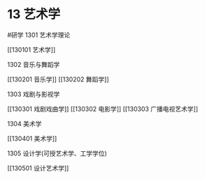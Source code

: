 # 13 艺术学
#研学
1301 艺术学理论

[[130101 艺术学]]

1302 音乐与舞蹈学

[[130201 音乐学]]
[[130202 舞蹈学]]

1303 戏剧与影视学

[[130301 戏剧戏曲学]]
[[130302 电影学]]
[[130303 广播电视艺术学]]

1304 美术学

[[130401 美术学]]

1305 设计学(可授艺术学、工学学位)

[[130501 设计艺术学]]
